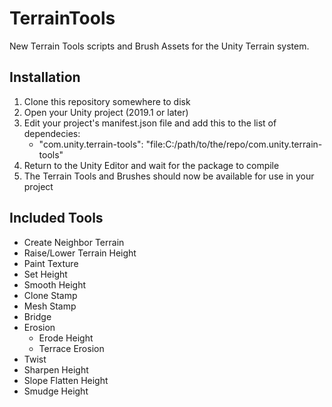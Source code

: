 # TerrainTools
New Terrain Tools scripts and Brush Assets for the Unity Terrain system.

## Installation
1. Clone this repository somewhere to disk
2. Open your Unity project (2019.1 or later)
3. Edit your project's manifest.json file and add this to the list of dependecies:
    - "com.unity.terrain-tools": "file:C:/path/to/the/repo/com.unity.terrain-tools"
4. Return to the Unity Editor and wait for the package to compile
5. The Terrain Tools and Brushes should now be available for use in your project

## Included Tools
- Create Neighbor Terrain
- Raise/Lower Terrain Height
- Paint Texture
- Set Height
- Smooth Height
- Clone Stamp
- Mesh Stamp
- Bridge
- Erosion
  - Erode Height
  - Terrace Erosion
- Twist
- Sharpen Height
- Slope Flatten Height
- Smudge Height

